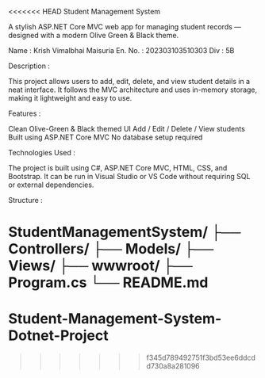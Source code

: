 <<<<<<< HEAD
Student Management System

A stylish ASP.NET Core MVC web app for managing student records — designed with a modern Olive Green & Black theme.

Name : Krish Vimalbhai Maisuria
En. No. : 202303103510303
Div : 5B

Description :

This project allows users to add, edit, delete, and view student details in a neat interface.
It follows the MVC architecture and uses in-memory storage, making it lightweight and easy to use.

Features :

Clean Olive-Green & Black themed UI
Add / Edit / Delete / View students
Built using ASP.NET Core MVC
No database setup required

Technologies Used :

The project is built using C#, ASP.NET Core MVC, HTML, CSS, and Bootstrap.
It can be run in Visual Studio or VS Code without requiring SQL or external dependencies.

Structure :

StudentManagementSystem/
├── Controllers/
├── Models/
├── Views/
├── wwwroot/
├── Program.cs
└── README.md
=======
# Student-Management-System-Dotnet-Project
>>>>>>> f345d789492751f3bd53ee6ddcdd730a8a281096
